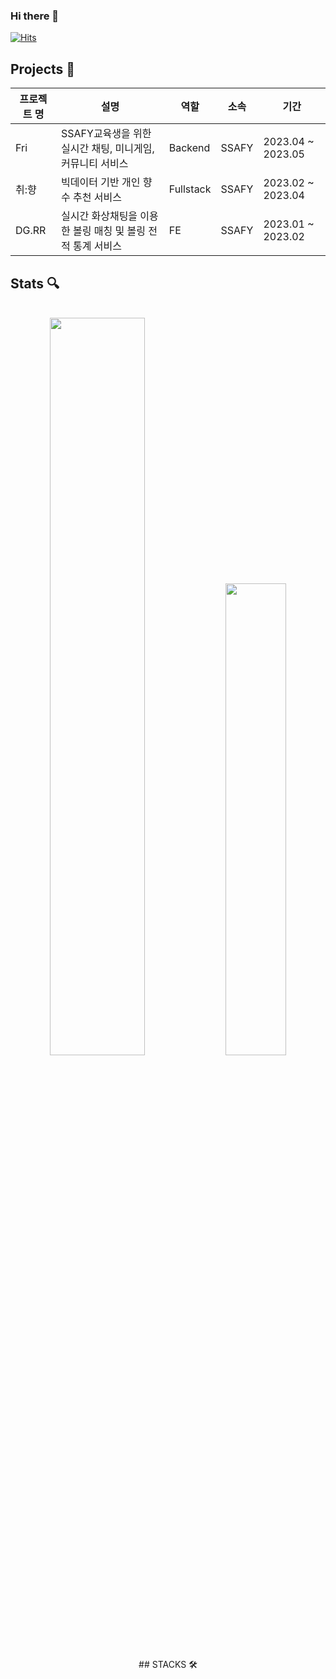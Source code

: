 ### Hi there 👋
[![Hits](https://hits.seeyoufarm.com/api/count/incr/badge.svg?url=https%3A%2F%2Fgithub.com%2FJeongBeomi&count_bg=%23C800FF&title_bg=%23410E86&icon=&icon_color=%23E7E7E7&title=hits&edge_flat=false)](https://hits.seeyoufarm.com)

<!--
**JeongBeomi/JeongBeomi** is a ✨ _special_ ✨ repository because its `README.md` (this file) appears on your GitHub profile.

Here are some ideas to get you started:

- 🔭 I’m currently working on ...
- 🌱 I’m currently learning ...
- 👯 I’m looking to collaborate on ...
- 🤔 I’m looking for help with ...
- 💬 Ask me about ...
- 📫 How to reach me: ...
- 😄 Pronouns: ...
- ⚡ Fun fact: ...
-->

## Projects 📁

|프로젝트 명|설명|역할|소속|기간|
|------|---|---|---|---|
|Fri|SSAFY교육생을 위한 실시간 채팅, 미니게임, 커뮤니티 서비스|Backend|SSAFY|2023.04 ~ 2023.05|
|취:향|빅데이터 기반 개인 향수 추천 서비스|Fullstack|SSAFY|2023.02 ~ 2023.04|
|DG.RR|실시간 화상채팅을 이용한 볼링 매칭 및 볼링 전적 통계 서비스|FE|SSAFY|2023.01 ~ 2023.02|


## Stats 🔍
<br>
<div align="center">
  <img width="55%" src="https://github-readme-stats.vercel.app/api?username=JeongBeomi&show_icons=true&theme=radical">
  <img width="44%" src="http://mazassumnida.wtf/api/v2/generate_badge?boj=qja367">
 <br>
## STACKS 🛠️
